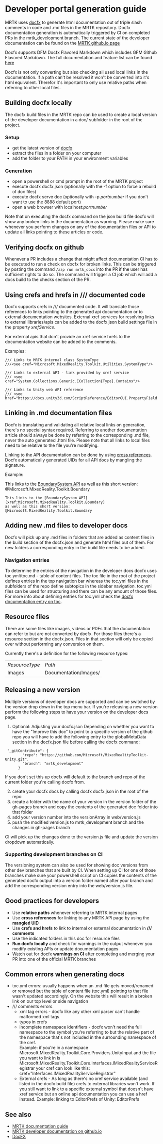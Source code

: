# Developer portal generation guide

MRTK uses [docfx](https://dotnet.github.io/docfx/index.html) to generate html documentation out of triple slash comments in code and .md files in the MRTK repository. Docfx documentation generation is automatically triggered by CI on completed PRs in the mrtk_development branch.
The current state of the developer documentation can be found on the [MRTK github.io page](https://microsoft.github.io/MixedRealityToolkit-Unity/)

Docfx supports DFM Docfx Flavored Markdown which includes GFM Github Flavored Markdown. The full documentation and feature list can be found [here](https://dotnet.github.io/docfx/tutorial/docfx.exe_user_manual.html)

Docfx is not only converting but also checking all used local links in the documentation. If a path can't be resolved it won't be converted into it's html equivalent. Therefor it's important to only use relative paths when referring to other local files.


## Building docfx locally

The docfx build files in the MRTK repo can be used to create a local version of the developer documentation in a doc/ subfolder in the root of the project. 
### Setup
* get the latest version of [docfx](https://dotnet.github.io/docfx/index.html)
* extract the files in a folder on your computer
* add the folder to your PATH in your environment variables

### Generation
* open a powershell or cmd prompt in the root of the MRTK project
* execute docfx docfx.json (optionally with the -f option to force a rebuild of doc files)
* execute docfx serve doc (optionally with -p *portnumber* if you don't want to use the 8888 default port)
* open a web browser with localhost:*portnumber*

Note that on executing the docfx command on the json build file docfx will show any broken links in the documentation as warning. 
Please make sure whenever you perform changes on any of the documentation files or API to update all links pointing to these articles or code.

## Verifying docfx on github

Whenever a PR includes a change that might affect documentation CI has to be executed to run a check on docfx for broken links. This can be triggered by posting the command `/azp run mrtk_docs` into the PR if the user has sufficient rights to do so. The command will trigger a CI job which will add a docs build to the checks section of the PR.

## Using crefs and hrefs in /// documented code
Docfx supports crefs in /// documented code. It will translate those references to links pointing to the generated api documentation or to external documentation websites.
External xref services for resolving links to external libraries/apis can be added to the docfx.json build settings file in the property *xrefService*.

For external apis that don't provide an xref service hrefs to the documentation website can be added to the comments.

Examples:

```
/// Links to MRTK internal class SystemType
///<see cref="Microsoft.MixedReality.Toolkit.Utilities.SystemType"/>

/// Links to external API - link provided by xref service
/// <see cref="System.Collections.Generic.ICollection{Type}.Contains"/>

/// Links to Unity web API reference
/// <see href="https://docs.unity3d.com/ScriptReference/EditorGUI.PropertyField.html">EditorGUI.PropertyField</see>
```

## Linking in .md documentation files
Docfx is translating and validating all relative local links on generation, there's no special syntax required. Referring to another documentation article should always be done by referring to the corresponding .md file, never the auto generated .html file. Please note that all links to local files need to be relative to the file you're modifying.

Linking to the API documentation can be done by using [cross references](https://dotnet.github.io/docfx/tutorial/links_and_cross_references.html). Docfx automatically generated UIDs for all API docs by mangling the signature. 

Example:

This links to the [BoundarySystem API](xref:Microsoft.MixedReality.Toolkit.Boundary)
as well as this short version: @Microsoft.MixedReality.Toolkit.Boundary

```
This links to the [BoundarySystem API](xref:Microsoft.MixedReality.Toolkit.Boundary)
as well as this short version: @Microsoft.MixedReality.Toolkit.Boundary
```

## Adding new .md files to developer docs
Docfx will pick up any .md files in folders that are added as content files in the build section of the docfx.json and generate html files out of them. For new folders a corresponding entry in the build file needs to be added. 

### Navigation entries
To determine the entries of the navigation in the developer docs docfx uses toc.yml/toc.md - table of content files. 
The toc file in the root of the project defines entries in the top navigation bar whereas the toc.yml files in the subfolders of the repo define subtopics in the sidebar navigation.
toc.yml files can be used for structuring and there can be any amount of those files. For more info about defining entries for toc.yml check the [docfx documentation entry on toc](https://dotnet.github.io/docfx/tutorial/intro_toc.html).

## Resource files
There are some files like images, videos or PDFs that the documentation can refer to but are not converted by docfx. For those files there's a resource section in the docfx.json. Files in that section will only be copied over without performing any conversion on them.

Currently there's a definition for the following resource types:

<table>
<tr>
<td><i>ResourceType</i></td> <td><i>Path</i></td>
</tr>
<tr>
<td>Images</td> <td>Documentation/Images/</td>
</tr>
</table>


## Releasing a new version
Multiple versions of developer docs are supported and can be switched by the version drop down in the top menu bar. If you're releasing a new version perform the following steps to have your version on the developer docs page.

1. Optional: Adjusting your docfx.json 
Depending on whether you want to have the "Improve this doc" to point to a specific version of the github repo you will have to add the following entry to the globalMetaData section in the docfx.json file before calling the docfx command:

```
 "_gitContribute": {
        "repo": "https://github.com/Microsoft/MixedRealityToolkit-Unity.git",
        "branch": "mrtk_development"
      }
```

If you don't set this up docfx will default to the branch and repo of the current folder you're calling docfx from.

2. create your docfx docs by calling docfx docfx.json in the root of the repo
3. create a folder with the name of your version in the version folder of the gh-pages branch and copy the contents of the generated doc folder into that folder
4. add your version number into the versionArray in web/version.js
5. push the modified version.js to mrtk_development branch and the changes in gh-pages branch

CI will pick up the changes done to the version.js file and update the version dropdown automatically.

### Supporting development branches on CI

The versioning system can also be used for showing doc versions from other dev branches that are built by CI. When setting up CI for one of those branches make sure your powershell script on CI copies the contents of the generated docfx output into a version folder named after your branch and add the corresponding version entry into the web/version.js file.




## Good practices for developers
* Use **relative paths** whenever referring to MRTK internal pages
* Use **cross references** for linking to any MRTK API page by using the **mangled UID**
* Use **crefs and hrefs** to link to internal or external documentation in **/// comments**
* Use the indicated folders in this doc for resource files
* **Run docfx locally** and check for warnings in the output whenever you modify existing APIs or update documentation pages
* Watch out for docfx **warnings on CI** after completing and merging your PR into one of the official MRTK branches

## Common errors when generating docs
*  toc.yml errors: usually happens when an .md file gets moved/renamed or removed but the table of content file (toc.yml) pointing to that file wasn't updated accordingly. On the website this will result in a broken link on our top level or side navigation
* /// comments errors
  * xml tag errors - docfx like any other xml parser can't handle malformed xml tags.
  * typos in crefs
  * incomplete namespace identifiers - docfx won't need the full namespace to the symbol you're referring to but the relative part of the namespace that's not included in the surrounding namespace of the cref.   
    Example: if you're in a namespace Microsoft.MixedReality.Toolkit.Core.Providers.UnityInput and the file you want to link in is Microsoft.MixedReality.Toolkit.Core.Interfaces.IMixedRealityServiceRegistrar your cref can look like this: cref="Interfaces.IMixedRealityServiceRegistrar"
  * External crefs - As long as there's no xref service available (and listed in the docfx build file) crefs to external libraries won't work. If you still want to link to a specific external symbol that doesn't have xref service but an online api documentation you can use a href instead. Example: linking to EditorPrefs of Unity: <see href="https://docs.unity3d.com/ScriptReference/EditorPrefs.html">EditorPrefs</see>

## See also
* [MRTK documentation guide](DocumentationGuide.md)
* [MRTK developer documentation on github.io](https://microsoft.github.io/MixedRealityToolkit-Unity/)
* [DocFX](https://dotnet.github.io/docfx/index.html)

